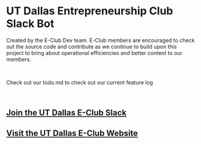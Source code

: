 # UT Dallas Entrepreneurship Club Slack Bot 

Created by the E-Club Dev team. E-Club members are encouraged to check out the source code and contribute as we continue to build upon this project to bring about operational efficiencies and better content to our members.

<br>

Check out our todo.md to check out our current feature log

<br>

## [Join the UT Dallas E-Club Slack](www.eclubutd.com) 
## [Visit the UT Dallas E-Club Website](www.eclubutd.com)
